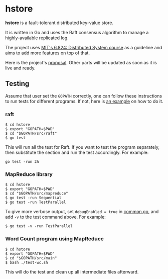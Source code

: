 # hstore

**hstore** is a fault-tolerant distributed key-value store. 

It is written in Go and uses the Raft consensus algorithm 
to manage a highly-available replicated log.

The project uses [MIT's 6.824: Distributed
System course](https://pdos.csail.mit.edu/6.824/) as a guideline and aims to
add more features on top of that.

Here is the project's [proposal](PROPOSAL.md). Other parts will be updated as
soon as it is live and ready.

## Testing

Assume that user set the `GOPATH` correctly, one can follow these instructions 
to run tests for different programs. If not, here is
[an example](https://github.com/hoanhan101/go-playground) on how to do it.

### raft

```
$ cd hstore
$ export "GOPATH=$PWD" 
$ cd "$GOPATH/src/raft"
$ go test
```

This will run all the test for Raft. If you want to test the program
separately, then substitute the section and run the test accordingly.
For example:

```
go test -run 2A
```

### MapReduce library

```
$ cd hstore
$ export "GOPATH=$PWD" 
$ cd "$GOPATH/src/mapreduce"
$ go test -run Sequential
$ go test -run TestParallel
```

To give more verbose output, set `debugEnabled = true` in
[common.go](common.go), and add `-v` to the test command above. For example:

```
$ go test -v -run TestParallel
```

### Word Count program using MapReduce

```
$ cd hstore
$ export "GOPATH=$PWD"
$ cd "$GOPATH/src/main"
$ bash ./test-wc.sh
```

This will do the test and clean up all intermediate files afterward.
